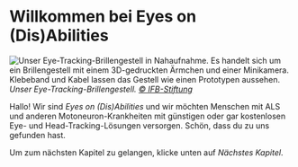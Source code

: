 # Willkommen bei Eyes on (Dis)Abilities

![](/our-eye-tracking-glasses.jpg "Unser Eye-Tracking-Brillengestell in Nahaufnahme. Es handelt sich um ein Brillengestell mit einem 3D-gedruckten Ärmchen und einer Minikamera. Klebeband und Kabel lassen das Gestell wie einen Prototypen aussehen.")
*Unser Eye-Tracking-Brillengestell. [© IFB-Stiftung](https://ifb-stiftung.de/)*

Hallo! Wir sind _Eyes on (Dis)Abilities_ und wir möchten Menschen mit ALS und anderen Motoneuron-Krankheiten mit günstigen oder gar kostenlosen Eye- und Head-Tracking-Lösungen versorgen.
Schön, dass du zu uns gefunden hast.

Um zum nächsten Kapitel zu gelangen, klicke unten auf _Nächstes Kapitel_. 
